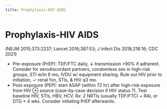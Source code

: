 ```yaml
---
title: Prophylaxis-HIV AIDS
---
```

# Prophylaxis-HIV AIDS

 (NEJM 2015;373:2237; Lancet 2016;387:53; J Infect Dis 2018;218:16; CDC 2021)
* Pre-exposure (PrEP): TDF/FTC daily, ↓ transmission >90% if adherent. Consider for serodiscordant partners, condomless sex in high-risk groups, STI w/in 6 mo, IVDU w/ equipment sharing. Rule out HIV prior to initiation, ✓ renal fxn, STIs, & HIV q3 mo.
* Post-exposure (PEP): start ASAP (within 72 hr) after high-risk exposure from HIV ⊕ source (case-by-case decision if HIV status ?). Test baseline HIV, STIs, HBV, HCV. Rx: 2 NRTIs (usually TDF/FTC) + RAL or DTG × 4 wks. Consider initiating PrEP afterwards.
